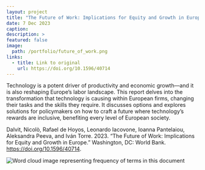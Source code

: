 ```yaml
---
layout: project
title: "The Future of Work: Implications for Equity and Growth in Europe"
date: 7 Dec 2023
caption:
description: >
featured: false
image:
  path: /portfolio/future_of_work.png
links:
  - title: Link to original
    url: https://doi.org/10.1596/40714
---
```


Technology is a potent driver of productivity and economic growth—and it is also
reshaping Europe’s labor landscape. This report delves into the transformation
that technology is causing within European firms, changing their tasks and the
skills they require. It discusses options and explores solutions for
policymakers on how to craft a future where technology’s rewards are inclusive,
benefiting every level of European society.

Dalvit, Nicolò, Rafael de Hoyos, Leonardo Iacovone, Ioanna Pantelaiou,
Aleksandra Peeva, and Iván Torre. 2023. “The Future of Work: Implications for
Equity and Growth in Europe.” Washington, DC: World
Bank. https://doi.org/10.1596/40714.

![Word cloud image representing frequency of terms in this document](/portfolio/future_of_work_word_cloud.png "Future of Work Word Cloud")


